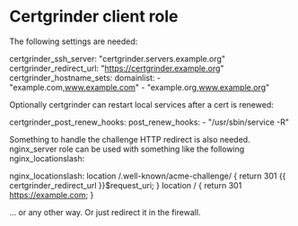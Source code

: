 Certgrinder client role
========================

The following settings are needed:

certgrinder_ssh_server: "certgrinder.servers.example.org"
certgrinder_redirect_url: "https://certgrinder.example.org"
certgrinder_hostname_sets:
  domainlist:
    - "example.com,www.example.com"
    - "example.org,www.example.org"

Optionally certgrinder can restart local services after a cert is renewed:

certgrinder_post_renew_hooks:
  post_renew_hooks:
    - "/usr/sbin/service -R"

Something to handle the challenge HTTP redirect is also needed. nginx_server role can be used with something like the following nginx_locationslash:

nginx_locationslash:
  location /.well-known/acme-challenge/ {
        return 301 {{ certgrinder_redirect_url }}$request_uri;
  }
  location / {
        return 301 https://example.com;
  }

... or any other way. Or just redirect it in the firewall.

